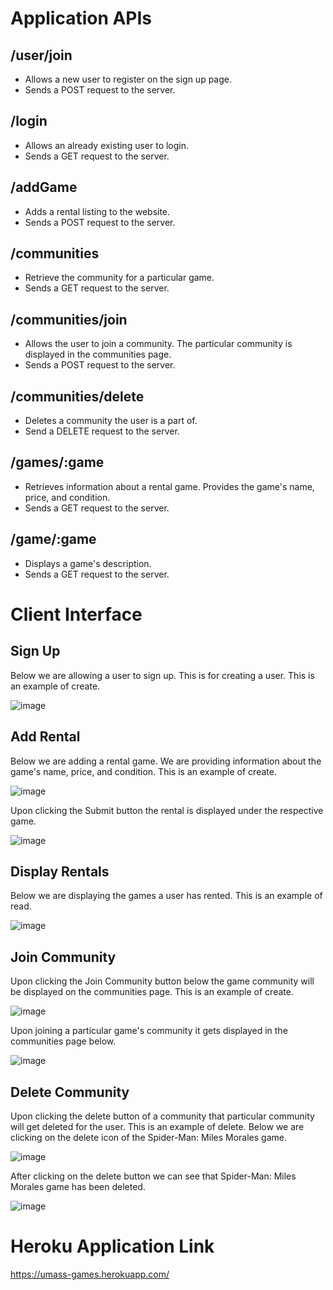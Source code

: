 # Application APIs

## /user/join

* Allows a new user to register on the sign up page. 
* Sends a POST request to the server. 

## /login

* Allows an already existing user to login. 
* Sends a GET request to the server. 
 
## /addGame

* Adds a rental listing to the website. 
* Sends a POST request to the server. 

## /communities

* Retrieve the community for a particular game.
* Sends a GET request to the server. 

## /communities/join

* Allows the user to join a community. The particular community is displayed in the communities page.
* Sends a POST request to the server. 

## /communities/delete

* Deletes a community the user is a part of.
* Send a DELETE request to the server. 

## /games/:game

* Retrieves information about a rental game. Provides the game's name, price, and condition. 
* Sends a GET request to the server. 

## /game/:game

* Displays a game's description. 
* Sends a GET request to the server. 

# Client Interface

## Sign Up 

Below we are allowing a user to sign up. This is for creating a user. This is an example of create. 

![image](https://user-images.githubusercontent.com/56751146/164364276-a0ded937-828c-4ced-a743-97b31003d487.png)


## Add Rental

Below we are adding a rental game. We are providing information about the game's name, price, and condition. This is an example of create.  

![image](https://user-images.githubusercontent.com/56751146/164360649-3f1032d7-eeaf-4171-a101-376a43b88af5.png)

Upon clicking the Submit button the rental is displayed under the respective game. 

![image](https://user-images.githubusercontent.com/56751146/164361305-35392507-b72b-4b5c-937b-f97f659fd19b.png)

## Display Rentals

Below we are displaying the games a user has rented. This is an example of read. 

![image](https://user-images.githubusercontent.com/56751146/164364775-c23ee5fe-339f-4405-89b9-8e7014596188.png)


## Join Community

Upon clicking the Join Community button below the game community will be displayed on the communities page. This is an example of create.   

![image](https://user-images.githubusercontent.com/56751146/164362262-0e594cb2-19ad-4276-b126-c5939e2f6ffa.png)

Upon joining a particular game's community it gets displayed in the communities page below. 

![image](https://user-images.githubusercontent.com/56751146/164362610-732c377b-6c9e-4e79-a9d2-e27309bda750.png)

## Delete Community 

Upon clicking the delete button of a community that particular community will get deleted for the user. This is an example of delete. 
Below we are clicking on the delete icon of the Spider-Man: Miles Morales game. 

![image](https://user-images.githubusercontent.com/56751146/164362951-12b7dfbf-2d1e-4a4e-bc03-f481e02726a7.png)

After clicking on the delete button we can see that Spider-Man: Miles Morales game has been deleted. 

![image](https://user-images.githubusercontent.com/56751146/164363344-d4a1cdde-e2c3-418a-a7ac-ffaa278bbb1e.png)

# Heroku Application Link 

https://umass-games.herokuapp.com/









